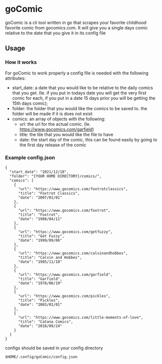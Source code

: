 # goComic

goComic is a cli tool written in go that scrapes your favorite childhood favorite comic from gocomics.com.
It will give you a single days comic relative to the date that you give it in its config file

## Usage
  ### How it works
  
  For goComic to work properly a config file is needed with the following attributes:
   - start_date: a date that you would like to be relative to the daily comics that you get. (Ie. if you put in todays date you will get the very first comic for each, if you put in a date 15 days prior you will be getting the 15th days comic);
   - folder: the folder that you would like the comics to be saved to. the folder will be made if it is does not exist
   - comics: an array of objects with the following:
     - url: the url for the actual comic. (Ie. https://www.gocomics.com/garfield)
     - title: the tile that you would like the file to have 
     - date: the start day of the comic, this can be found easily by going to the first day release of the comic

  ### Example config.json
    {
      "start_date": "2021/12/18",
      "folder": "{YOUR HOME DIRECTORY}/comics/",
      "comics": [
        {
          "url": "https://www.gocomics.com/foxtrotclassics", 
          "title": "Foxtrot Classics", 
          "date": "2007/01/01"
        },
        {
          "url": "https://www.gocomics.com/foxtrot", 
          "title": "Foxtrot", 
          "date": "1988/04/11"
        },
        {
          "url": "https://www.gocomics.com/getfuzzy",
          "title": "Get Fuzzy",
          "date": "1999/09/06"
        },
        {
          "url": "https://www.gocomics.com/calvinandhobbes", 
          "title": "Calvin and Hobbes", 
          "date": "1985/11/18"
        },
        { 
          "url": "https://www.gocomics.com/garfield", 
          "title": "Garfield", 
          "date": "1978/06/19"
        },
        {
          "url": "https://www.gocomics.com/pickles", 
          "title": "Pickles", 
          "date": "2003/01/01"
        },
        {
          "url": "https://www.gocomics.com/little-moments-of-love",
          "title": "Catana Comics", 
          "date": "2018/09/24"
        }
      ]
    }

  configs should be saved in your config directory
  ```
  $HOME/.config/goComic/config.json
  ```
